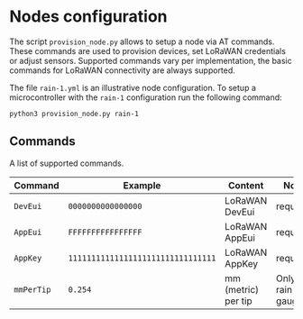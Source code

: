 # Nodes configuration

The script `provision_node.py` allows to setup a node via AT commands. These
commands are used to provision devices, set LoRaWAN credentials or adjust
sensors. Supported commands vary per implementation, the basic commands for
LoRaWAN connectivity are always supported.

The file `rain-1.yml` is an illustrative node configuration. To setup a
microcontroller with the `rain-1` configuration run the following command:

```shell
python3 provision_node.py rain-1
```

## Commands

A list of supported commands.

| Command    | Example                            | Content        | Note     |
| ---        | ---                                | ---            | ---      |
| `DevEui`   | `0000000000000000`                 | LoRaWAN DevEui | required |
| `AppEui`   | `FFFFFFFFFFFFFFFF`                 | LoRaWAN AppEui | required |
| `AppKey`   | `11111111111111111111111111111111` | LoRaWAN AppKey | required |
| `mmPerTip` | `0.254`           | mm (metric) per tip | Only for rain gauges |
